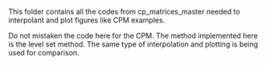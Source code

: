 This folder contains all the codes from cp_matrices_master needed to interpolant and plot figures like CPM examples. 

Do not mistaken the code here for the CPM. The method implemented here is the level set method. The same type of interpolation and plotting is being used for comparison.